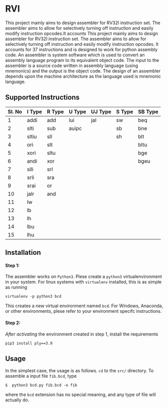 # RVI

This project mainly aims to design assembler for  RV32I instruction set. The assembler aims to allow for selectively turning off instruction and easily modify instruction opcodes.It accounts This project mainly aims to design assembler for  RV32I instruction set. The assembler aims to allow for selectively turning off instruction and easily modify instruction opcodes. It accounts for 37 instructions and is designed to work for python assembly code.
An assembler is system software which is used to convert an assembly language program to
its equivalent object code. The input to the assembler is a source code written in assembly
language (using mnemonics) and the output is the object code. The design of an
assembler depends upon the machine architecture as the language used is mnemonic
language.


## Supported Instructions

|Sl. No| I Type| R Type | U Type | UJ Type| S Type| SB Type|
|------|-------|--------|--------|--------|-------|--------|
|1     |addi   |add     |lui     |jal     |sw     |beq     |
|2     |slti   |sub     |auipc   |        |sb     |bne     |
|3     |sltiu  |sll     |        |        |sh     |blt     |
|4     |ori    |slt     |        |        |       |bltu    |
|5     |xori   |sltu    |        |        |       |bge     |
|6     |andi   |xor     |        |        |       |bgeu    |
|7     |slli   |srl     |        |        |       |        |
|8     |srli   |sra     |        |        |       |        |
|9     |srai   |or      |        |        |       |        |
|10    |jalr   |and     |        |        |       |        |
|11    |lw     |        |        |        |       |        |
|12    |lb     |        |        |        |       |        |
|13    |lh     |        |        |        |       |        |
|14    |lbu    |        |        |        |       |        |
|15    |lhu    |        |        |        |       |        |


## Installation

#### Step 1:
The assembler works on `Python3`. Plese create a `python3` virtualenvironment
in your system. For linux systems with `virtualenv` installed, this is as
simple as running
```
virtualenv -p python3 bcd
```

This creates a new virtual environment named `bcd`. For Windows, Anaconda, or
other environments, plese refer to your environment specifc instructions.
 
#### Step 2:

*After activating* the environment created in step 1, install the requirements

    pip3 install ply==3.9 

## Usage

In the simplest case, the usage is as follows. `cd` to the `src/`
directory. To assemble a input file `fib.bcd`, type

    $  python3 bcd.py fib.bcd -o fib

where the `bcd` extension has no special meaning, and any type of file will
actually do.




